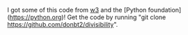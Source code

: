 I got some of this code from [w3](https://www.w3schools.com/) and the [Python foundation] (https://python.org)!
Get the code by running "git clone https://github.com/donbt2/divisibility".
